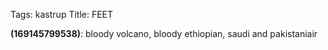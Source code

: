 Tags: kastrup
Title: FEET
  
**(169145799538)**: bloody volcano, bloody ethiopian, saudi and pakistaniair